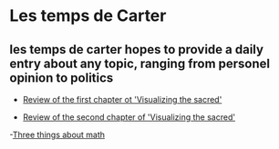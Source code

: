 # Les temps de Carter
## les temps de carter hopes to provide a daily entry about any topic, ranging from personel opinion to politics

- [Review of the first chapter ot 'Visualizing the sacred'](https://lecartertimes.github.io/postone.html)

- [Review of the second chapter of 'Visualizing the sacred'](https://lecartertimes.github.io/posttwo.html)

-[Three things about math](LeCarterTimes.github.io/articleone.html)
